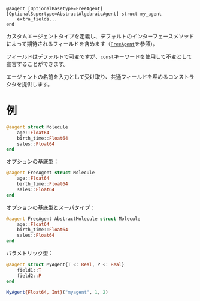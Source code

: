 ```
@aagent [OptionalBasetype=FreeAgent] [OptionalSupertype=AbstractAlgebraicAgent] struct my_agent
    extra_fields...
end
```

カスタムエージェントタイプを定義し、デフォルトのインターフェースメソッドによって期待されるフィールドを含めます（[`FreeAgent`](@ref)を参照）。

フィールドはデフォルトで可変ですが、`const`キーワードを使用して不変として宣言することができます。

エージェントの名前を入力として受け取り、共通フィールドを埋めるコンストラクタを提供します。

# 例

```julia
@aagent struct Molecule
    age::Float64
    birth_time::Float64
    sales::Float64
end
```

オプションの基底型：

```julia
@aagent FreeAgent struct Molecule
    age::Float64
    birth_time::Float64
    sales::Float64
end
```

オプションの基底型とスーパタイプ：

```julia
@aagent FreeAgent AbstractMolecule struct Molecule
    age::Float64
    birth_time::Float64
    sales::Float64
end
```

パラメトリック型：

```julia
@aagent struct MyAgent{T <: Real, P <: Real}
    field1::T
    field2::P
end

MyAgent{Float64, Int}("myagent", 1, 2)
```

